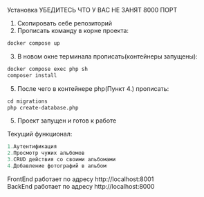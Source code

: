 
Установка
УБЕДИТЕСЬ ЧТО У ВАС НЕ ЗАНЯТ 8000 ПОРТ
1. Скопировать себе репозиторий
2. Прописать команду в корне проекта:
```html
docker compose up
```
3. В новом окне терминала прописать(контейнеры запущены):
```html
docker compose exec php sh
composer install
```
5. После чего в контейнере php(Пункт 4.) прописать:
```html
cd migrations
php create-database.php
```
5. Проект запущен и готов к работе

Текущий функционал:
```C#
1.Аутентификация
2.Просмотр чужих альбомов
3.CRUD действия со своими альбомами
4.Добавление фотографий в альбом
```


FrontEnd работает по адресу http://localhost:8001
</br>
BackEnd работает по адресу http://localhost:8000
